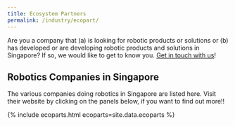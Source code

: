 ```yaml
---
title: Ecosystem Partners
permalink: /industry/ecopart/
---
```

Are you a company that (a) is looking for robotic products or solutions or (b) has developed or are developing robotic products and solutions in Singapore? If so, we would like to get to know you. [Get in touch with us](/contact-us/)!

## Robotics Companies in Singapore

The various companies doing robotics in Singapore are listed here. Visit their website by clicking on the panels below, if you want to find out more!!

{% include ecoparts.html ecoparts=site.data.ecoparts %}
